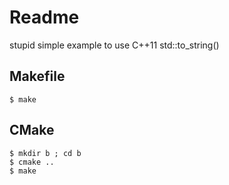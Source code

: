 Readme
======

stupid simple example to use C++11 std::to_string()


Makefile
--------

```
$ make
```

CMake
-----

```
$ mkdir b ; cd b
$ cmake ..
$ make
```
